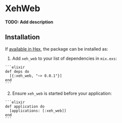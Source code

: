 # XehWeb

**TODO: Add description**

## Installation

If [available in Hex](https://hex.pm/docs/publish), the package can be installed as:

  1. Add `xeh_web` to your list of dependencies in `mix.exs`:

    ```elixir
    def deps do
      [{:xeh_web, "~> 0.0.1"}]
    end
    ```

  2. Ensure `xeh_web` is started before your application:

    ```elixir
    def application do
      [applications: [:xeh_web]]
    end
    ```

